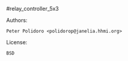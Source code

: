 #relay_controller_5x3

Authors:

    Peter Polidoro <polidorop@janelia.hhmi.org>

License:

    BSD

